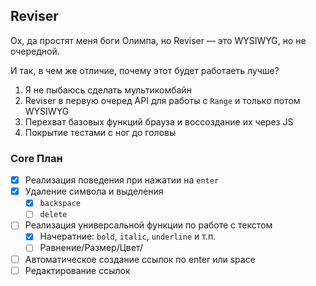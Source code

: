 Reviser
-------
Ох, да простят меня боги Олимпа, но Reviser — это WYSIWYG, но не очередной.

 
И так, в чем же отличие, почему этот будет работаеть лучше? 
 1. Я не пыбаюсь сделать мультикомбайн
 2. Reviser в первую очеред API для работы с `Range` и только потом WYSIWYG
 3. Перехват базовых функций брауза и воссоздание их через JS
 4. Покрытие тестами с ног до головы


### Core План

 - [x] Реализация поведения при нажатии на `enter`
 - [x] Удаление символа и выделения
   - [x] `backspace`
   - [ ] `delete`
 - [ ] Реализация универсальной функции по работе с текстом
   - [x] Начератние: `bold`, `italic`, `underline` и т.п.
   - [ ] Равнение/Размер/Цвет/
 - [ ] Автоматическое создание ссылок по enter или space
 - [ ] Редактирование ссылок
